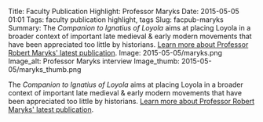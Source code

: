 Title: Faculty Publication Highlight: Professor Maryks
Date: 2015-05-05 01:01 
Tags: faculty publication highlight, tags 
Slug: facpub-maryks
Summary: The <em>Companion to Ignatius of Loyola</em> aims at placing Loyola in a broader context of important late medieval & early modern movements that have been appreciated too little by historians. [Learn more about Professor Robert Maryks' latest publication](http://www.bc.edu/sites/libraries/facpub/maryks-companion/).
Image: 2015-05-05/maryks.png
Image_alt: Professor Maryks interview
Image_thumb: 2015-05-05/maryks_thumb.png

The <em>Companion to Ignatius of Loyola</em> aims at placing Loyola in a broader context of important late medieval & early modern movements that have been appreciated too little by historians.
[Learn more about Professor Robert Maryks' latest publication](http://www.bc.edu/sites/libraries/facpub/maryks-companion/).